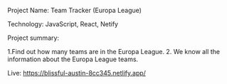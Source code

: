 Project Name: Team Tracker (Europa League) 

Technology: JavaScript, React, Netify 

Project summary:

1.Find out how many teams are in the Europa League. 
2. We know all the information about the Europa League teams.   
                                                       

Live: https://blissful-austin-8cc345.netlify.app/ 
